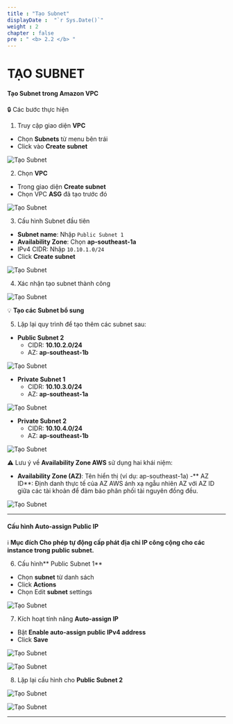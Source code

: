 ```yaml
---
title : "Tạo Subnet"
displayDate :  "`r Sys.Date()`"
weight : 2
chapter : false
pre : " <b> 2.2 </b> "
---
```


# TẠO SUBNET

#### Tạo Subnet trong Amazon VPC

🔒 Các bước thực hiện

1. Truy cập giao diện **VPC**
- Chọn **Subnets** từ menu bên trái
- Click vào **Create subnet**

![Tạo Subnet](/images/2/2-2/0001.png?featherlight=false&width=90pc)

2. Chọn **VPC**
- Trong giao diện **Create subnet**
- Chọn VPC **ASG** đã tạo trước đó

![Tạo Subnet](/images/2/2-2/0002.png?featherlight=false&width=90pc)

3. Cấu hình Subnet đầu tiên
- **Subnet name**: Nhập `Public Subnet 1`
- **Availability Zone**: Chọn **ap-southeast-1a**
- IPv4 CIDR: Nhập `10.10.1.0/24`
- Click **Create subnet**

![Tạo Subnet](/images/2/2-2/0003.png?featherlight=false&width=90pc)

4. Xác nhận tạo subnet thành công

![Tạo Subnet](/images/2/2-2/0004.png?featherlight=false&width=90pc)

💡 **Tạo các Subnet bổ sung**

5. Lặp lại quy trình để tạo thêm các subnet sau:
- **Public Subnet 2**
    - CIDR: **10.10.2.0/24**
    - AZ: **ap-southeast-1b**

![Tạo Subnet](/images/2/2-2/0005.png?featherlight=false&width=90pc)

- **Private Subnet 1**
    - CIDR: **10.10.3.0/24**
    - AZ: **ap-southeast-1a**

![Tạo Subnet](/images/2/2-2/0006.png?featherlight=false&width=90pc)

- **Private Subnet 2**
    - CIDR: **10.10.4.0/24**
    - AZ: **ap-southeast-1b**

![Tạo Subnet](/images/2/2-2/0007.png?featherlight=false&width=90pc)

⚠️ Lưu ý về **Availability Zone AWS** sử dụng hai khái niệm:

- **Availability Zone (AZ)**: Tên hiển thị (ví dụ: ap-southeast-1a)
-** AZ ID**: Định danh thực tế của AZ AWS ánh xạ ngẫu nhiên AZ với AZ ID giữa các tài khoản để đảm bảo phân phối tài nguyên đồng đều.

![Tạo Subnet](/images/2/2-2/0008.png?featherlight=false&width=90pc)

---

#### Cấu hình Auto-assign Public IP

ℹ️ **Mục đích Cho phép tự động cấp phát địa chỉ IP công cộng cho các instance trong public subnet.**

6. Cấu hình** Public Subnet 1**
- Chọn **subnet** từ danh sách
- Click **Actions**
- Chọn Edit **subnet** settings

![Tạo Subnet](/images/2/2-2/0009.png?featherlight=false&width=90pc)

7. Kích hoạt tính năng **Auto-assign IP**
- Bật **Enable auto-assign public IPv4 address**
- Click **Save**


![Tạo Subnet](/images/2/2-2/0010.png?featherlight=false&width=90pc)

![Tạo Subnet](/images/2/2-2/0011.png?featherlight=false&width=90pc)

8. Lặp lại cấu hình cho **Public Subnet 2**

![Tạo Subnet](/images/2/2-2/0012.png?featherlight=false&width=90pc)

![Tạo Subnet](/images/2/2-2/0013.png?featherlight=false&width=90pc)

---